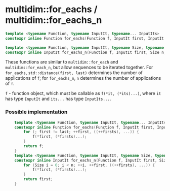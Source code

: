 # multidim::for_eachs / multidim::for_eachs_n


```cpp
template <typename Function, typename InputIt, typename... InputIts>
constexpr inline Function for_eachs(Function f, InputIt first, InputIt last, InputIts... firsts);
```
```cpp
template <typename Function, typename InputIt, typename Size, typename... InputIts>
constexpr inline InputIt for_eachs_n(Function f, InputIt first, Size n, InputIts... firsts);
```

These functions are similar to `multidim::for_each` and `multidim::for_each_n`, but allow sequences to be iterated together.  For `for_eachs`, `std::distance(first, last)` determines the number of applications of `f`; for `for_eachs_n`, `n` determines the number of applications of `f`.

`f` - function object, which must be callable as `f(*it, (*its)...)`, where `it` has type `InputIt` and `its...` has type `InputIts...`.

### Possible implementation

```cpp
	template <typename Function, typename InputIt, typename... InputIts>
	constexpr inline Function for_eachs(Function f, InputIt first, InputIt last, InputIts... firsts) {
		for (; first != last; ++first, ((++firsts), ...)) {
			f(*first, (*firsts)...);
		}
		return f;
	}
	template <typename Function, typename InputIt, typename Size, typename... InputIts>
	constexpr inline InputIt for_eachs_n(Function f, InputIt first, Size n, InputIts... firsts) {
		for (Size i = 0; i < n; ++i, ++first, ((++firsts), ...)) {
			f(*first, (*firsts)...);
		}
		return first;
	}
```
